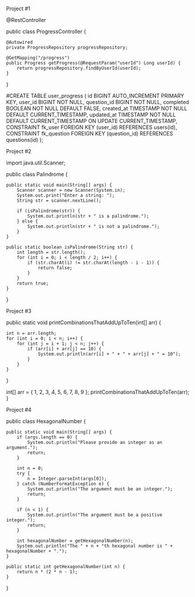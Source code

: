 Project #1

@RestController

public class ProgressController {

    @Autowired
    private ProgressRepository progressRepository;

    @GetMapping("/progress")
    public Progress getProgress(@RequestParam("userId") Long userId) {
        return progressRepository.findByUserId(userId);
    }
}



#CREATE TABLE user_progress (
    id BIGINT AUTO_INCREMENT PRIMARY KEY,
    user_id BIGINT NOT NULL,
    question_id BIGINT NOT NULL,
    completed BOOLEAN NOT NULL DEFAULT FALSE,
    created_at TIMESTAMP NOT NULL DEFAULT CURRENT_TIMESTAMP,
    updated_at TIMESTAMP NOT NULL DEFAULT CURRENT_TIMESTAMP ON UPDATE CURRENT_TIMESTAMP,
    CONSTRAINT fk_user FOREIGN KEY (user_id) REFERENCES users(id),
    CONSTRAINT fk_question FOREIGN KEY (question_id) REFERENCES questions(id)
);



Project #2

import java.util.Scanner;

public class Palindrome {
    
    public static void main(String[] args) {
        Scanner scanner = new Scanner(System.in);
        System.out.print("Enter a string: ");
        String str = scanner.nextLine();

        if (isPalindrome(str)) {
            System.out.println(str + " is a palindrome.");
        } else {
            System.out.println(str + " is not a palindrome.");
        }
    }

    public static boolean isPalindrome(String str) {
        int length = str.length();
        for (int i = 0; i < length / 2; i++) {
            if (str.charAt(i) != str.charAt(length - i - 1)) {
                return false;
            }
        }
        return true;
    }
}


Project #3

public static void printCombinationsThatAddUpToTen(int[] arr) {

    int n = arr.length;
    for (int i = 0; i < n; i++) {
        for (int j = i + 1; j < n; j++) {
            if (arr[i] + arr[j] == 10) {
                System.out.println(arr[i] + " + " + arr[j] + " = 10");
            }
        }
    }
}


int[] arr = { 1, 2, 3, 4, 5, 6, 7, 8, 9 };
printCombinationsThatAddUpToTen(arr); }


Project #4


public class HexagonalNumber {
    
    public static void main(String[] args) {
        if (args.length == 0) {
            System.out.println("Please provide an integer as an argument.");
            return;
        }
        
        int n = 0;
        try {
            n = Integer.parseInt(args[0]);
        } catch (NumberFormatException e) {
            System.out.println("The argument must be an integer.");
            return;
        }
        
        if (n < 1) {
            System.out.println("The argument must be a positive integer.");
            return;
        }
        
        int hexagonalNumber = getHexagonalNumber(n);
        System.out.println("The " + n + "th hexagonal number is " + hexagonalNumber + ".");
    }
    
    public static int getHexagonalNumber(int n) {
        return n * (2 * n - 1);
    }
}





